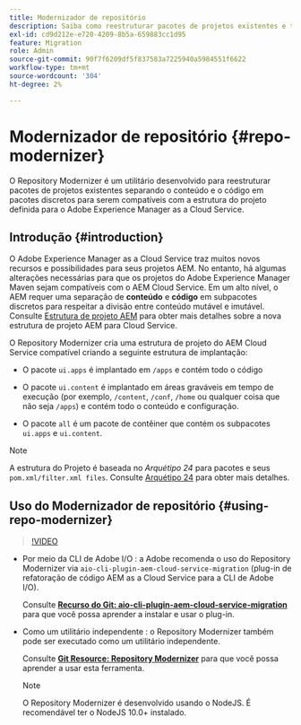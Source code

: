 ```yaml
---
title: Modernizador de repositório
description: Saiba como reestruturar pacotes de projetos existentes e torná-los compatíveis com a estrutura do projeto definida para o Adobe Experience Manager as a Cloud Service.
exl-id: cd9d212e-e720-4209-8b5a-659883cc1d95
feature: Migration
role: Admin
source-git-commit: 90f7f6209df5f837583a7225940a5984551f6622
workflow-type: tm+mt
source-wordcount: '304'
ht-degree: 2%

---
```


# Modernizador de repositório {#repo-modernizer}

O Repository Modernizer é um utilitário desenvolvido para reestruturar pacotes de projetos existentes separando o conteúdo e o código em pacotes discretos para serem compatíveis com a estrutura do projeto definida para o Adobe Experience Manager as a Cloud Service.

## Introdução {#introduction}

O Adobe Experience Manager as a Cloud Service traz muitos novos recursos e possibilidades para seus projetos AEM. No entanto, há algumas alterações necessárias para que os projetos do Adobe Experience Manager Maven sejam compatíveis com o AEM Cloud Service. Em um alto nível, o AEM requer uma separação de **conteúdo** e **código** em subpacotes discretos para respeitar a divisão entre conteúdo mutável e imutável. Consulte [Estrutura de projeto AEM](https://experienceleague.adobe.com/docs/experience-manager-cloud-service/content/implementing/developing/aem-project-content-package-structure.html?lang=pt-BR) para obter mais detalhes sobre a nova estrutura de projeto AEM para Cloud Service.

O Repository Modernizer cria uma estrutura de projeto do AEM Cloud Service compatível criando a seguinte estrutura de implantação:

* O pacote `ui.apps` é implantado em `/apps` e contém todo o código

* O pacote `ui.content` é implantado em áreas graváveis em tempo de execução (por exemplo, `/content`, `/conf`, `/home` ou qualquer coisa que não seja `/apps`) e contém todo o conteúdo e configuração.

* O pacote `all` é um pacote de contêiner que contém os subpacotes `ui.apps` e `ui.content`.

>[!NOTE]
>A estrutura do Projeto é baseada no *Arquétipo 24* para pacotes e seus `pom.xml/filter.xml files`. Consulte [Arquétipo 24](https://github.com/adobe/aem-project-archetype) para obter mais detalhes.

## Uso do Modernizador de repositório {#using-repo-modernizer}

>[!VIDEO](https://video.tv.adobe.com/v/333057/?quality=12&learn=on)

* Por meio da CLI de Adobe I/O : a Adobe recomenda o uso do Repository Modernizer via `aio-cli-plugin-aem-cloud-service-migration` (plug-in de refatoração de código AEM as a Cloud Service para a CLI de Adobe I/O).

  Consulte **[Recurso do Git: aio-cli-plugin-aem-cloud-service-migration](https://github.com/adobe/aio-cli-plugin-aem-cloud-service-migration#introduction)** para que você possa aprender a instalar e usar o plug-in.

* Como um utilitário independente : o Repository Modernizer também pode ser executado como um utilitário independente.

  Consulte **[Git Resource: Repository Modernizer](https://github.com/adobe/aem-cloud-service-source-migration/tree/master/packages/repository-modernizer)** para que você possa aprender a usar esta ferramenta.

  >[!NOTE]
  >
  >O Repository Modernizer é desenvolvido usando o NodeJS. É recomendável ter o NodeJS 10.0+ instalado.
